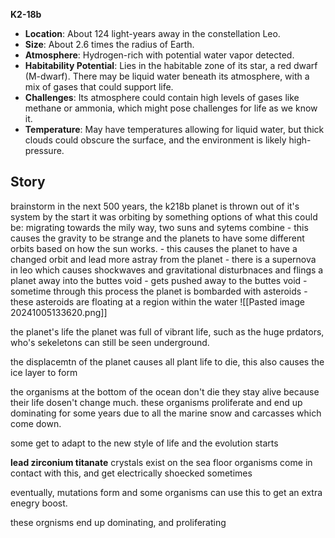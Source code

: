 **K2-18b**
   - **Location**: About 124 light-years away in the constellation Leo.
   - **Size**: About 2.6 times the radius of Earth.
   - **Atmosphere**: Hydrogen-rich with potential water vapor detected.
   - **Habitability Potential**: Lies in the habitable zone of its star, a red dwarf (M-dwarf). There may be liquid water beneath its atmosphere, with a mix of gases that could support life.
   - **Challenges**: Its atmosphere could contain high levels of gases like methane or ammonia, which might pose challenges for life as we know it.
   - **Temperature**: May have temperatures allowing for liquid water, but thick clouds could obscure the surface, and the environment is likely high-pressure.



## Story

brainstorm
	in the next 500 years, the k218b planet is thrown out of it's system by the start it was orbiting by something
		options of what this could be:
			migrating towards the mily way, two suns and sytems combine
			-
			this causes the gravity to be strange and the planets to have some different orbits based on how the sun works.
			-
			this causes the planet to have a changed orbit and lead more astray from the planet
			-
			there is a supernova in leo which causes shockwaves and gravitational disturbnaces and flings a planet away into the buttes void
			-
			gets pushed away to the buttes void
			-
			sometime through this process the planet is bombarded with asteroids
			-
			these asteroids are floating at a region within the water
			![[Pasted image 20241005133620.png]]
			


the planet's life
	the planet was full of vibrant life, such as the huge prdators, who's sekeletons can still be seen underground. 

the displacemtn of the planet causes all plant life to die, this also causes the ice layer to form 

the organisms at the bottom of the ocean don't die
they stay alive because their life dosen't change much.
these organisms proliferate and end up dominating for some years due to all the marine snow and carcasses which come down.

some get to adapt to the new style of life and the evolution starts

**lead zirconium titanate** crystals exist on the sea floor
organisms come in contact with this, and get electrically shoecked sometimes

eventually, mutations form and some organisms can use this to get an extra enegry boost.

these orgnisms end up dominating, and proliferating


